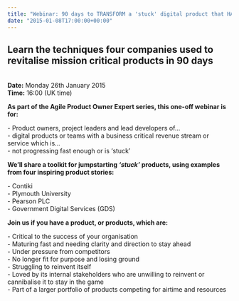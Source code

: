 ```yaml
---
title: "Webinar: 90 days to TRANSFORM a 'stuck' digital product that HAS to succeed..."
date: "2015-01-08T17:00:00+00:00"
---
```


<h2>Learn the techniques four companies used to revitalise mission critical products in 90 days</h2>

<p><br/>
<b>Date:</b> Monday 26th January 2015<br/>
<b>Time:</b> 16:00 (UK time)<br/></p>

<p><b>As part of the Agile Product Owner Expert series, this one-off webinar is for:</b><br/></p>
- Product owners, project leaders and lead developers of...<br/>
- digital products or teams with a business critical revenue stream or service which is...<br/>
- not progressing fast enough or is ‘stuck’<br/>

<p><b>We’ll share a toolkit for jumpstarting <i>‘stuck’</i> products, using examples from four inspiring product stories:</b><br/></p>
- Contiki<br/>
- Plymouth University<br/>
- Pearson PLC<br/>
- Government Digital Services (GDS)<br/>

<p><b>Join us if you have a product, or products, which are:</b><br/></p>
- Critical to the success of your organisation<br/>
- Maturing fast and needing clarity and direction to stay ahead<br/>
- Under pressure from competitors<br/>
- No longer fit for purpose and losing ground<br/>
- Struggling to reinvent itself<br/>
- Loved by its internal stakeholders who are unwilling to reinvent or cannibalise it to stay in the game<br/>
- Part of a larger portfolio of products competing for airtime and resources<br/>
<br/>
